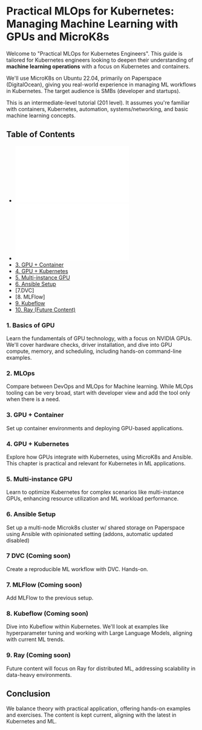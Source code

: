 # Practical MLOps for Kubernetes: Managing Machine Learning with GPUs and MicroK8s

Welcome to "Practical MLOps for Kubernetes Engineers". This guide is tailored for Kubernetes engineers looking to deepen their understanding of **machine learning operations** with a focus on Kubernetes and containers.

We'll use MicroK8s on Ubuntu 22.04, primarily on Paperspace (DigitalOcean), giving you real-world experience in managing ML workflows in Kubernetes. The target audience is SMBs (developer and startups).

This is an intermediate-level tutorial (201 level). It assumes you're familiar with containers, Kubernetes, automation, systems/networking, and basic machine learning concepts.


## Table of Contents
- ![1. Basics of GPU](Chapters/Chapter%201%20-%20GPU%20Basics.md)
- ![2. MLOps and Developer Experience](Chapters/Chapter%202%20-%20MLOps%20and%20Developer%20Experience.md)
- [3. GPU + Container](#3-gpu--container)
- [4. GPU + Kubernetes](#4-gpu--kubernetes)
- [5. Multi-instance GPU](#5-multi-instance-gpu)
- [6. Ansible Setup](#6-ansible-setup)
- [7.DVC]
- [8. MLFlow]
- [9. Kubeflow](#7-kubeflow)
- [10. Ray (Future Content)](#8-ray-future)

### 1. Basics of GPU
Learn the fundamentals of GPU technology, with a focus on NVIDIA GPUs. We'll cover hardware checks, driver installation, and dive into GPU compute, memory, and scheduling, including hands-on command-line examples.

### 2. MLOps
Compare between DevOps and MLOps for Machine learning. While MLOps tooling can be very broad, start with developer view and add the tool only when there is a need.

### 3. GPU + Container
Set up container environments and deploying GPU-based applications.

### 4. GPU + Kubernetes
Explore how GPUs integrate with Kubernetes, using MicroK8s and Ansible. This chapter is practical and relevant for Kubernetes in ML applications.

### 5. Multi-instance GPU
Learn to optimize Kubernetes for complex scenarios like multi-instance GPUs, enhancing resource utilization and ML workload performance.

### 6. Ansible Setup
Set up a multi-node Microk8s cluster w/ shared storage on Paperspace using Ansible with opinionated setting (addons, automatic updated disabled)

### 7 DVC (Coming soon)
Create a reproducible ML workflow with DVC. Hands-on.

### 7. MLFlow (Coming soon)
Add MLFlow to the previous setup.

### 8. Kubeflow (Coming soon)
Dive into Kubeflow within Kubernetes. We'll look at examples like hyperparameter tuning and working with Large Language Models, aligning with current ML trends.

### 9. Ray (Coming soon)
Future content will focus on Ray for distributed ML, addressing scalability in data-heavy environments.

## Conclusion
We balance theory with practical application, offering hands-on examples and exercises. The content is kept current, aligning with the latest in Kubernetes and ML.
